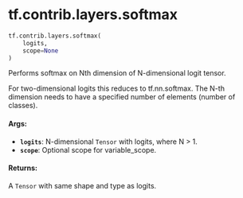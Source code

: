 <div itemscope itemtype="http://developers.google.com/ReferenceObject">
<meta itemprop="name" content="tf.contrib.layers.softmax" />
<meta itemprop="path" content="Stable" />
</div>

# tf.contrib.layers.softmax

``` python
tf.contrib.layers.softmax(
    logits,
    scope=None
)
```

Performs softmax on Nth dimension of N-dimensional logit tensor.

For two-dimensional logits this reduces to tf.nn.softmax. The N-th dimension
needs to have a specified number of elements (number of classes).

#### Args:

* <b>`logits`</b>: N-dimensional `Tensor` with logits, where N > 1.
* <b>`scope`</b>: Optional scope for variable_scope.


#### Returns:

A `Tensor` with same shape and type as logits.
